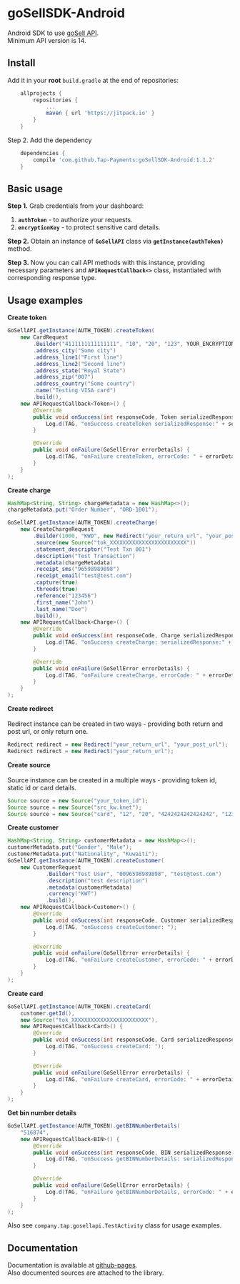 # goSellSDK-Android
Android SDK to use [goSell API][1].<br>
Minimum API version is 14.

Install
--------
Add it in your **root** `build.gradle` at the end of repositories:
```groovy
	allprojects {
		repositories {
			...
			maven { url 'https://jitpack.io' }
		}
	}
```
Step 2. Add the dependency
```groovy
	dependencies {
        compile 'com.github.Tap-Payments:goSellSDK-Android:1.1.2'
	}
```

Basic usage
-------------
**Step 1.** Grab credentials from your dashboard:<br>
1. **`authToken`** - to authorize your requests.
2. **`encryptionKey`** - to protect sensitive card details.

**Step 2.** Obtain an instance of **`GoSellAPI`** class via **`getInstance(authToken)`** method.

**Step 3.** Now you can call API methods with this instance, providing necessary parameters and **`APIRequestCallback<>`** class, instantiated with corresponding response type.

Usage examples
-------------
**Create token**

```java
GoSellAPI.getInstance(AUTH_TOKEN).createToken(
    new CardRequest
        .Builder("4111111111111111", "10", "20", "123", YOUR_ENCRYPTION_KEY)
        .address_city("Some city")
        .address_line1("First line")
        .address_line2("Second line")
        .address_state("Royal State")
        .address_zip("007")
        .address_country("Some country")
        .name("Testing VISA card")
        .build(),
    new APIRequestCallback<Token>() {
        @Override
        public void onSuccess(int responseCode, Token serializedResponse) {
            Log.d(TAG, "onSuccess createToken serializedResponse:" + serializedResponse);
        }

        @Override
        public void onFailure(GoSellError errorDetails) {
            Log.d(TAG, "onFailure createToken, errorCode: " + errorDetails.getErrorCode() + ", errorBody: " + errorDetails.getErrorBody() + ", throwable: " + errorDetails.getThrowable());
        }
    }
);
```


**Create charge**

```java
HashMap<String, String> chargeMetadata = new HashMap<>();
chargeMetadata.put("Order Number", "ORD-1001");

GoSellAPI.getInstance(AUTH_TOKEN).createCharge(
    new CreateChargeRequest
        .Builder(1000, "KWD", new Redirect("your_return_url", "your_post_url"))
        .source(new Source("tok_XXXXXXXXXXXXXXXXXXXXXXXX"))
        .statement_descriptor("Test Txn 001")
        .description("Test Transaction")
        .metadata(chargeMetadata)
        .receipt_sms("96598989898")
        .receipt_email("test@test.com")
        .capture(true)
        .threeds(true)
        .reference("123456")
        .first_name("John")
        .last_name("Doe")
        .build(),
    new APIRequestCallback<Charge>() {
        @Override
        public void onSuccess(int responseCode, Charge serializedResponse) {
            Log.d(TAG, "onSuccess createCharge: serializedResponse:" + serializedResponse);
        }

        @Override
        public void onFailure(GoSellError errorDetails) {
            Log.d(TAG, "onFailure createCharge, errorCode: " + errorDetails.getErrorCode() + ", errorBody: " + errorDetails.getErrorBody() + ", throwable: " + errorDetails.getThrowable());
        }
    }
);
```

**Create redirect**<br><br>
Redirect instance can be created in two ways - providing both return and post url, or only return one.
   
```java
Redirect redirect = new Redirect("your_return_url", "your_post_url");
Redirect redirect = new Redirect("your_return_url");
```

**Create source**<br><br>
Source instance can be created in a multiple ways - providing token id, static id or card details.
   
```java
Source source = new Source("your_token_id");
Source source = new Source("src_kw.knet");
Source source = new Source("card", "12", "20", "4242424242424242", "123");
```

**Create customer**

```java
HashMap<String, String> customerMetadata = new HashMap<>();
customerMetadata.put("Gender", "Male");
customerMetadata.put("Nationality", "Kuwaiti");
GoSellAPI.getInstance(AUTH_TOKEN).createCustomer(
    new CustomerRequest
            .Builder("Test User", "0096598989898", "test@test.com")
            .description("test description")
            .metadata(customerMetadata)
            .currency("KWT")
            .build(),
    new APIRequestCallback<Customer>() {
        @Override
        public void onSuccess(int responseCode, Customer serializedResponse) {
            Log.d(TAG, "onSuccess createCustomer: ");
        }

        @Override
        public void onFailure(GoSellError errorDetails) {
            Log.d(TAG, "onFailure createCustomer, errorCode: " + errorDetails.getErrorCode() + ", errorBody: " + errorDetails.getErrorBody() + ", throwable: " + errorDetails.getThrowable());
        }
    }
);
```

**Create card**

```java
GoSellAPI.getInstance(AUTH_TOKEN).createCard(
    customer.getId(),
    new Source("tok_XXXXXXXXXXXXXXXXXXXXXXXX"),
    new APIRequestCallback<Card>() {
        @Override
        public void onSuccess(int responseCode, Card serializedResponse) {
            Log.d(TAG, "onSuccess createCard: ");
        }

        @Override
        public void onFailure(GoSellError errorDetails) {
            Log.d(TAG, "onFailure createCard, errorCode: " + errorDetails.getErrorCode() + ", errorBody: " + errorDetails.getErrorBody() + ", throwable: " + errorDetails.getThrowable());
        }
    }
);
```

**Get bin number details**

```java
GoSellAPI.getInstance(AUTH_TOKEN).getBINNumberDetails(
    "516874",
    new APIRequestCallback<BIN>() {
        @Override
        public void onSuccess(int responseCode, BIN serializedResponse) {
            Log.d(TAG, "onSuccess getBINNumberDetails: serializedResponse:" + serializedResponse);
        }

        @Override
        public void onFailure(GoSellError errorDetails) {
            Log.d(TAG, "onFailure getBINNumberDetails, errorCode: " + errorDetails.getErrorCode() + ", errorBody: " + errorDetails.getErrorBody() + ", throwable: " + errorDetails.getThrowable());
        }
    }
);
```

Also see `company.tap.gosellapi.TestActivity` class for usage examples.

Documentation
-------------
Documentation is available at [github-pages][2].<br>
Also documented sources are attached to the library.

[2]:https://tap-payments.github.io/goSellSDK-Android/

[1]:https://www.tap.company/developers/
